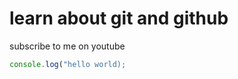 # learn about git and github
subscribe to me on youtube
``` javascript 
console.log("hello world);
```
